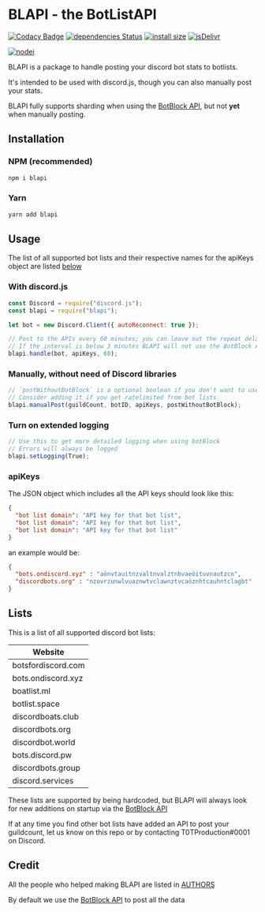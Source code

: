 # BLAPI - the BotListAPI

[![Codacy Badge](https://api.codacy.com/project/badge/Grade/ebd62ee46cd84964975ae65ac9462fa1)](https://app.codacy.com/app/T0TProduction/BLAPI?utm_source=github.com&utm_medium=referral&utm_content=T0TProduction/BLAPI&utm_campaign=Badge_Grade_Dashboard)
[![dependencies Status](https://david-dm.org/T0TProduction/BLAPI/status.svg)](https://david-dm.org/T0TProduction/BLAPI) [![install size](https://packagephobia.now.sh/badge?p=blapi)](https://packagephobia.now.sh/result?p=blapi) [![jsDelivr](https://data.jsdelivr.com/v1/package/npm/blapi/badge?style=rounded)](https://www.jsdelivr.com/package/npm/blapi)

[![nodei](https://nodei.co/npm/blapi.png)](https://nodei.co/npm/blapi/)

BLAPI is a package to handle posting your discord bot stats to botlists.

It's intended to be used with discord.js, though you can also manually post your stats.

BLAPI fully supports sharding when using the [BotBlock API](https://botblock.org/api/docs#count), but not **yet** when manually posting.

## Installation

### NPM (recommended)

```bash
npm i blapi
```

### Yarn

```bash
yarn add blapi
```

## Usage

The list of all supported bot lists and their respective names for the apiKeys object are listed [below](https://github.com/T0TProduction/BLAPI#lists)

### With discord.js

```js
const Discord = require("discord.js");
const blapi = require("blapi");

let bot = new Discord.Client({ autoReconnect: true });

// Post to the APIs every 60 minutes; you can leave out the repeat delay as it defaults to 30
// If the interval is below 3 minutes BLAPI will not use the BotBlock API because of ratelimits
blapi.handle(bot, apiKeys, 60);
```

### Manually, without need of Discord libraries

```js
// `postWithoutBotBlock` is a optional boolean if you don't want to use the BotBlock API
// Consider adding it if you get ratelimited from bot lists
blapi.manualPost(guildCount, botID, apiKeys, postWithoutBotBlock);
```

### Turn on extended logging

```js
// Use this to get more detailed logging when using botBlock
// Errors will always be logged
blapi.setLogging(True);
```

### apiKeys

The JSON object which includes all the API keys should look like this:

```json
{
  "bot list domain": "API key for that bot list",
  "bot list domain": "API key for that bot list",
  "bot list domain": "API key for that bot list"
}
```

an example would be:

```json
{
  "bots.ondiscord.xyz" : "aönvtauitnzvaltnvalztnbvaeöituvnautzcn",
  "discordbots.org" : "nzovrzunwlvuaznwtvclawnztvcaöznhtcauhntclagbt"
}
```

## Lists

This is a list of all supported discord bot lists:

| Website            |
|--------------------|
| botsfordiscord.com |
| bots.ondiscord.xyz |
| boatlist.ml        |
| botlist.space      |
| discordboats.club  |
| discordbots.org    |
| discordbot.world   |
| bots.discord.pw    |
| discordbots.group  |
| discord.services   |

These lists are supported by being hardcoded, but BLAPI will always look for new additions on startup via the [BotBlock API](https://botblock.org/api/docs#lists)

If at any time you find other bot lists have added an API to post your guildcount, let us know on this repo or by contacting T0TProduction#0001 on Discord.

## Credit

All the people who helped making BLAPI are listed in [AUTHORS](https://github.com/T0TProduction/BLAPI/blob/master/AUTHORS)

By default we use the [BotBlock API](https://botblock.org/api/docs#count) to post all the data
